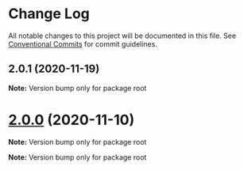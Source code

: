 # Change Log

All notable changes to this project will be documented in this file.
See [Conventional Commits](https://conventionalcommits.org) for commit guidelines.

## 2.0.1 (2020-11-19)

**Note:** Version bump only for package root





# [2.0.0](https://github.com/github/github-artifact-exporter/compare/v1.8.5...v2.0.0) (2020-11-10)

**Note:** Version bump only for package root







**Note:** Version bump only for package root

